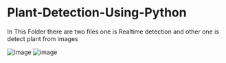 # Plant-Detection-Using-Python
In This Folder there are two  files one is Realtime detection and other one is detect plant from images

![image](https://github.com/user-attachments/assets/86c981a7-dab9-4ffe-aaab-8e19044a6ff7)
![image](https://github.com/user-attachments/assets/a4969e24-8733-45e2-9fa9-e65ca4ca552a)
